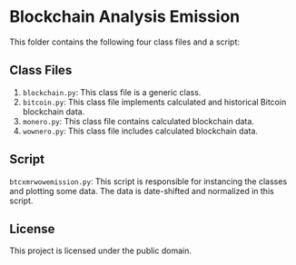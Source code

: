 # Blockchain Analysis Emission

This folder contains the following four class files and a script:

## Class Files

1. `blockchain.py`: This class file is a generic class.
2. `bitcoin.py`: This class file implements calculated and historical Bitcoin blockchain data.
3. `monero.py`: This class file contains calculated blockchain data.
4. `wownero.py`: This class file includes calculated blockchain data.

## Script

`btcxmrwowemission.py`: This script is responsible for instancing the classes and plotting some data.
The data is date-shifted and normalized in this script.

## License

This project is licensed under the public domain.
